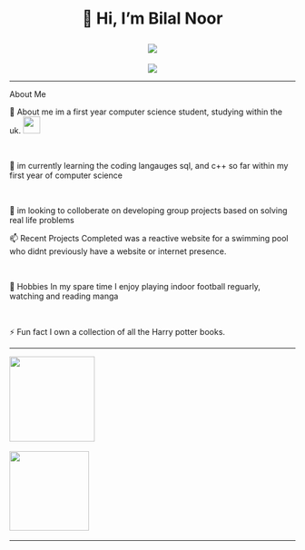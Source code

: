 
<div id="header" align="center">

<h1>

  👋 Hi, I’m Bilal Noor
  
 <img src="https://media.giphy.com/media/Dh5q0sShxgp13DwrvG/giphy.gif?cid=790b76114qj67k8swzjv3xs2x6epq0q1u5jcec5b7w0es8c6&ep=v1_gifs_search&rid=giphy.gif&ct=g"/>

 


 

 </h1>

</div>

<div align="center">

 <img src="https://media.giphy.com/media/v1.Y2lkPTc5MGI3NjExNHFqNjdrOHN3emp2M3hzMng2ZXBxMHExdTVqY2VjNWI3dzBlczhjNiZlcD12MV9naWZzX3NlYXJjaCZjdD1n/bGgsc5mWoryfgKBx1u/giphy.gif"/>

</div>


---

 About Me 

👀 About me im a first year computer science student, studying within the uk. <img src="https://media.giphy.com/media/WUlplcMpOCEmTGBtBW/giphy.gif" width="30"> 

<br>

🌱 im currently  learning the coding langauges sql, and c++ so far within my first year of computer science



<br>

💞️ im looking to colloberate on developing group projects based on solving real life problems
<br>

📫 Recent Projects Completed was a reactive website for a swimming pool who didnt previously have a website or internet presence.

<br>

🌱 Hobbies  In my spare time I enjoy playing indoor football reguarly, watching and reading manga

<br>

⚡ Fun fact I own a collection of all the Harry potter books.


---




<div>

 <img src="https://media.giphy.com/media/v1.Y2lkPTc5MGI3NjExY3ZzeXg1YmcwNnhjd3Z3cGlueDA2Z3puZWRqdGxjaWttejQxZ3AwZSZlcD12MV9naWZzX3NlYXJjaCZjdD1n/vISmwpBJUNYzukTnVx/giphy.gif" width = "150" height = "150"/>&nbsp;

 <img src="https://media.giphy.com/media/v1.Y2lkPTc5MGI3NjExenl4MG0wYXNjM2c0NDYwdnMwM2s5dm44djIwNnp6MzFuZ3A5dHlheiZlcD12MV9naWZzX3NlYXJjaCZjdD1n/Kxnd1b79aIfOSUPlCU/giphy.gif" width="140" height="140"/>&nbsp;


</div>


---


<!---

<!---
bilalnoor123/bilalnoor123 is a ✨ special ✨ repository because its `README.md` (this file) appears on your GitHub profile.
You can click the Preview link to take a look at your changes.
--->
